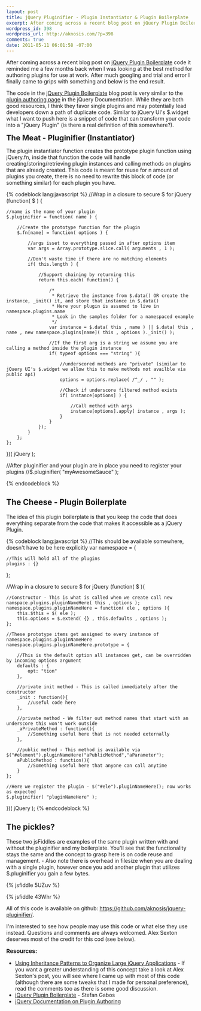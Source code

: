 ```yaml
--- 
layout: post
title: jQuery Pluginifier - Plugin Instantiator & Plugin Boilerplate
excerpt: After coming across a recent blog post on jQuery Plugin Boilerplate code it reminded me a few months back when I was looking at the best method for authoring plugins for use at work. After much googling and trial and error I finally came to grips with something and below is the end result.
wordpress_id: 398
wordpress_url: http://aknosis.com/?p=398
comments: true
date: 2011-05-11 06:01:58 -07:00
---
```

After coming across a recent blog post on <a href="http://stefangabos.ro/jquery/jquery-plugin-boilerplate/">jQuery Plugin Boilerplate</a> code it reminded me a few months back when I was looking at the best method for authoring plugins for use at work. After much googling and trial and error I finally came to grips with something and below is the end result.

The code in the <a href="http://stefangabos.ro/jquery/jquery-plugin-boilerplate/">jQuery Plugin Boilerplate</a> blog post is very similar to the <a href="http://docs.jquery.com/Plugins/Authoring">plugin authoring page</a> in the jQuery Documentation. While they are both good resources, I think they favor single plugins and may potentially lead developers down a path of duplicate code. Similar to jQuery UI's $.widget what I want to push here is a snippet of code that can transform your code into a "jQuery Plugin" (is there a real definition of this somewhere?).

<!--more-->

<span style="font-size: 20px; font-weight: bold;">The Meat - Pluginifier (Instantiator)</span>

The plugin instantiator function creates the prototype plugin function using jQuery.fn, inside that function the code will handle creating/storing/retrieving plugin instances and calling methods on plugins that are already created. This code is meant for reuse for n amount of plugins you create, there is no need to rewrite this block of code (or something similar) for each plugin you have.

{% codeblock lang:javascript %}
//Wrap in a closure to secure $ for jQuery
(function( $ ) {

	//name is the name of your plugin
	$.pluginifier = function( name ) {

		//Create the prototype function for the plugin
		$.fn[name] = function( options ) {

			//args isset to everything passed in after options item
			var args = Array.prototype.slice.call( arguments , 1 );

			//Don't waste time if there are no matching elements
			if( this.length ) {

				//Support chaining by returning this
				return this.each( function() {

					/*
					 * Retrieve the instance from $.data() OR create the instance, _init() it, and store that instance in $.data()
					 * Here your plugin is assumed to live in namespace.plugins.name
					 * Look in the samples folder for a namespaced example
					 */
					var instance = $.data( this , name ) || $.data( this , name , new namespace.plugins[name]( this , options )._init() );

					//If the first arg is a string we assume you are calling a method inside the plugin instance
					if( typeof options === "string" ){

						//underscored methods are "private" (similar to jQuery UI's $.widget we allow this to make methods not availble via public api)
						options = options.replace( /^_/ , "" );

						//Check if underscore filtered method exists
						if( instance[options] ) {

							//Call method with args
							instance[options].apply( instance , args );
						}
					}
				});
			}
		};
	};
})( jQuery );

//After pluginifier and your plugin are in place you need to register your plugins
//$.pluginifier( "myAwesomeSauce" );

{% endcodeblock %}

<h2>The Cheese - Plugin Boilerplate</h2>
The idea of this plugin boilerplate is that you keep the code that does everything separate from the code that makes it accessible as a jQuery Plugin.

{% codeblock lang:javascript %}
//This should be available somewhere, doesn't have to be here explicitly
var namespace = {

	//This will hold all of the plugins
	plugins : {}
};

//Wrap in a closure to secure $ for jQuery
(function( $ ){

	//Constructor - This is what is called when we create call new namspace.plugins.pluginNameHere( this , options );
	namespace.plugins.pluginNameHere = function( ele , options ){
		this.$this = $( ele );
		this.options = $.extend( {} , this.defaults , options );
	};

	//These prototype items get assigned to every instance of namespace.plugins.pluginNameHere
	namespace.plugins.pluginNameHere.prototype = {

		//This is the default option all instances get, can be overridden by incoming options argument
		defaults : {
			opt: "tion"
		},

		//private init method - This is called immediately after the constructor
		_init : function(){
			//useful code here
		},

		//private method - We filter out method names that start with an underscore this won't work outside
		_aPrivateMethod : function(){
			//Something useful here that is not needed externally
		},

		//public method - This method is available via $("#element").pluginNameHere("aPublicMethod","aParameter");
		aPublicMethod : function(){
			//Something useful here that anyone can call anytime
		}
	};

	//Here we register the plugin - $("#ele").pluginNameHere(); now works as expected
	$.pluginifier( "pluginNameHere" );

})( jQuery );
{% endcodeblock %}

<h2>The pickles?</h2>
These two jsFiddles are examples of the same plugin written with and without the pluginifier and my boilerplate. You'll see that the functionality stays the same and the concept to grasp here is on code reuse and management. - Also note there is overhead in filesize when you are dealing with a single plugin, however once you add another plugin that utilizes $.pluginifier you gain a few bytes.


{% jsfiddle 5UZuv %}

{% jsfiddle 43Whr %}

All of this code is available on github: <a href="https://github.com/aknosis/jquery-pluginifier">https://github.com/aknosis/jquery-pluginifier/</a>.

I'm interested to see how people may use this code or what else they use instead. Questions and comments are always welcomed. Alex Sexton deserves most of the credit for this cod (see below).

<span style="font-size: 15px; font-weight: bold;">Resources:</span>
<ul>
	<li><a href="http://alexsexton.com/?p=51" target="_blank">Using Inheritance Patterns to Organize Large jQuery Applications</a> - If you want a greater understanding of this concept take a look at Alex Sexton's post, you will see where I came up with most of this code (although there are some tweaks that I made for personal preference), read the comments too as there is some good discussion.</li>
	<li><a href="http://stefangabos.ro/jquery/jquery-plugin-boilerplate/">jQuery Plugin Boilerplate</a> - Stefan Gabos</li>
	<li><a href="http://docs.jquery.com/Plugins/Authoring" target="_blank">jQuery Documentation on Plugin Authoring </a></li>
</ul>
